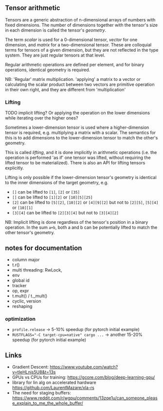 


## Tensor arithmetic

Tensors are a generic abstraction of n-dimensional arrays of numbers with fixed dimensions. The number of dimensions
together with the tensor's size in each dimension is called the tensor's *geometry*.

The term *scalar* is used for a 0-dimensional tensor, *vector* for one dimension, and *matrix* for a two-dimensional 
tensor. These are colloquial terms for tensors of a given dimension, but they are not reflected in the type system.
They are just regular tensors at that level.

Regular arithmetic operations are defined per element, and for binary operations, identical geometry is required. 

NB: 'Regular' matrix multiplication. 'applying' a matrix to a vector or calculating the scalar product between two
vectors are primitive operation in their own right, and they are different from 'multiplication' 

### Lifting

TODO implicit lifting? Or applying the operation on the lower dimensions while iterating over the higher ones?

Sometimes a lower-dimension tensor is used where a higher-dimension tensor is required, e.g. multiplying a matrix
with a scalar. The semantics for this is to add dimensions to the lower-dimension tensor to match the other's
geometry. 

This is called *lifting*, and it is done implicitly in arithmetic operations (i.e. the operation is performed 'as if'
one tensor was lifted, without requiring the lifted tensor to be materialized). There is also an API for lifting
tensors explicitly.

Lifting is only possible if the lower-dimension tensor's geometry is identical to the inner dimensions of the target
geometry, e.g.

* `[]` can be lifted to `[1]`, `[2]` or `[35]`
* `[]` can be lifted to `[1][2]` or `[10][5][25]`
* `[2]` can be lifted to `[5][2]`, `[10][2]` or `[4][9][2]` but not to `[2][5]`, `[5][4]` or `[10][1]`
* `[3][4]` can be lifted to `[2][3][4]` but not to `[3][4][2]`

NB: Implicit lifting is done regardless of the tensor's position in a binary operation. In the sum `a+b`, both a and b
can be potentially lifted to match the other tensor's geometry.


## notes for documentation
* column major
* t.r()
* multi threading: RwLock, 
* env
* global id
* tracker
* op, expr
* t.mult() / t._mult()
* cyclic, version
* reshaping

### optimization
* `profile.release` -> 5-10% speedup (for pytorch initial example)
* `RUSTFLAGS="-C target-cpu=native" cargo ...` -> another 15-20% speedup (for pytorch initial example) 

## Links
* Gradient Descent: https://www.youtube.com/watch?v=tIeHLnjs5U8&t=13s
* GPUs vs CPUs for training: https://gcore.com/blog/deep-learning-gpu/
* library for lin alg on accelerated hardware  https://github.com/LaurentMazare/xla-rs
* The need for staging buffers: https://www.reddit.com/r/wgpu/comments/13zqe1u/can_someone_please_explain_to_me_the_whole_buffer/

